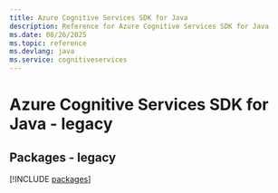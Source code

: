 ```yaml
---
title: Azure Cognitive Services SDK for Java
description: Reference for Azure Cognitive Services SDK for Java
ms.date: 08/26/2025
ms.topic: reference
ms.devlang: java
ms.service: cognitiveservices
---
```

# Azure Cognitive Services SDK for Java - legacy
## Packages - legacy
[!INCLUDE [packages](cognitive-services-index.md)]